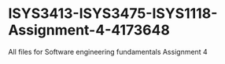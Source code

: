 # ISYS3413-ISYS3475-ISYS1118-Assignment-4-4173648
All files for Software engineering fundamentals Assignment 4
